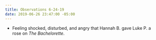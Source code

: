 ```yaml
---
title: Observations 6-24-19
date: 2019-06-26 23:47:00 -05:00
---
```


- Feeling shocked, disturbed, and angry that Hannah B. gave Luke P. a rose on *The Bachelorette*.